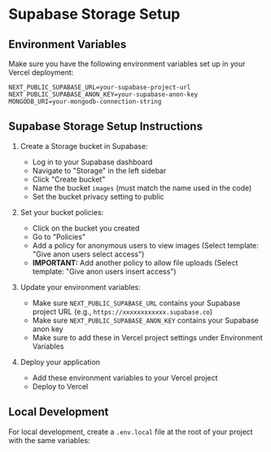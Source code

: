 # Supabase Storage Setup

## Environment Variables

Make sure you have the following environment variables set up in your Vercel deployment:

```
NEXT_PUBLIC_SUPABASE_URL=your-supabase-project-url
NEXT_PUBLIC_SUPABASE_ANON_KEY=your-supabase-anon-key
MONGODB_URI=your-mongodb-connection-string
```

## Supabase Storage Setup Instructions

1. Create a Storage bucket in Supabase:
   - Log in to your Supabase dashboard
   - Navigate to "Storage" in the left sidebar
   - Click "Create bucket"
   - Name the bucket `images` (must match the name used in the code)
   - Set the bucket privacy setting to public

2. Set your bucket policies:
   - Click on the bucket you created
   - Go to "Policies"
   - Add a policy for anonymous users to view images (Select template: "Give anon users select access")
   - **IMPORTANT:** Add another policy to allow file uploads (Select template: "Give anon users insert access")

3. Update your environment variables:
   - Make sure `NEXT_PUBLIC_SUPABASE_URL` contains your Supabase project URL (e.g., `https://xxxxxxxxxxxx.supabase.co`)
   - Make sure `NEXT_PUBLIC_SUPABASE_ANON_KEY` contains your Supabase anon key
   - Make sure to add these in Vercel project settings under Environment Variables

4. Deploy your application
   - Add these environment variables to your Vercel project
   - Deploy to Vercel

## Local Development

For local development, create a `.env.local` file at the root of your project with the same variables: 